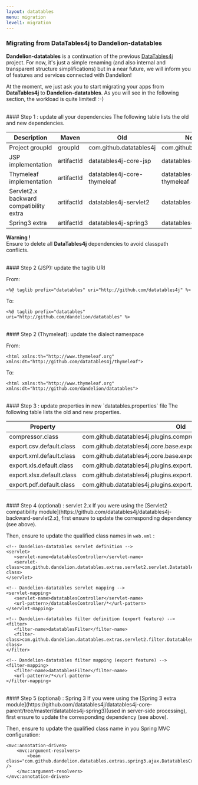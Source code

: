 ```yaml
---
layout: datatables
menu: migration
level1: migration
---
```


### Migrating from DataTables4j to Dandelion-datatables
**Dandelion-datatables** is a continuation of the previous [DataTables4j](http://datatables4j.github.com/docs) project. For now, it's just a simple renaming (and also internal and transparent structure simplifications) but in a near future, we will inform you of features and services connected with Dandelion! 

At the moment, we just ask you to start migrating your apps from **DataTables4j** to **Dandelion-datatables**. As you will see in the following section, the workload is quite limited! :-) 

<br />
#### Step 1 : update all your dependencies 
The following table lists the old and new dependencies.

<table class="table table-striped">
  <thead>
  	<tr>
  	  <th>Description</th>
  	  <th>Maven</th>
  	  <th>Old</th>
  	  <th>New</th>
  	</tr>  
  </thead>
  <tbody>
  	<tr>
  	  <td>Project groupId</td>
  	  <td>groupId</td>
  	  <td>com.github.datatables4j</td>
  	  <td>com.github.dandelion</td>
  	</tr>
  	<tr>
  	  <td>JSP implementation</td>
  	  <td>artifactId</td>
  	  <td>datatables4j-core-jsp</td>
  	  <td>datatables-jsp</td>
  	</tr>
  	<tr>
  	  <td>Thymeleaf implementation</td>
  	  <td>artifactId</td>
  	  <td>datatables4j-core-thymeleaf</td>
  	  <td>datatables-thymeleaf</td>
  	</tr>
  	<tr>
  	  <td>Servlet2.x backward compatibility extra</td>
  	  <td>artifactId</td>
  	  <td>datatables4j-servlet2</td>
  	  <td>datatables-servlet2</td>
  	</tr>
  	<tr>
  	  <td>Spring3 extra</td>
  	  <td>artifactId</td>
  	  <td>datatables4j-spring3</td>
  	  <td>datatables-spring3</td>
  	</tr>
  </tbody>
</table>

<p class="alert alert-warn"><strong>Warning !</strong><br />Ensure to delete all <strong>DataTables4j</strong> dependencies to avoid classpath conflicts.</p>

<br />
#### Step 2 (JSP): update the taglib URI

From:

    <%@ taglib prefix="datatables" uri="http://github.com/datatables4j" %>

To:

    <%@ taglib prefix="datatables" uri="http://github.com/dandelion/datatables" %>

<br />
#### Step 2 (Thymeleaf): update the dialect namespace

From:

    <html xmlns:th="http://www.thymeleaf.org" xmlns:dt="http://github.com/datatables4j/thymeleaf">

To:

    <html xmlns:th="http://www.thymeleaf.org" xmlns:dt="http://github.com/dandelion/datatables">

<br />
#### Step 3 : update properties in new `datatables.properties` file
The following table lists the old and new properties.

<table class="table table-striped">
  <thead>
  	<tr>
  	  <th>Property</th>
  	  <th>Old</th>
  	  <th>New</th>
  	</tr>  
  </thead>
  <tbody>
  	<tr>
  	  <td>compressor.class</td>
  	  <td>com.github.datatables4j.plugins.compression.YuiResourceCompressor</td>
  	  <td>com.github.dandelion.datatables.extras.compression.YuiResourceCompressor</td>
  	</tr>
  	<tr>
  	  <td>export.csv.default.class</td>
  	  <td>com.github.datatables4j.core.base.export.CsvExport</td>
  	  <td>com.github.dandelion.datatables.core.export.CsvExport</td>
  	</tr>
  	<tr>
  	  <td>export.xml.default.class</td>
  	  <td>com.github.datatables4j.core.base.export.XmlExport</td>
  	  <td>com.github.dandelion.datatables.core.export.XmlExport</td>
  	</tr>
  	<tr>
  	  <td>export.xls.default.class</td>
  	  <td>com.github.datatables4j.plugins.export.poi.XlsExport</td>
  	  <td>com.github.dandelion.datatables.extras.export.poi.XlsExport</td>
  	</tr>
  	<tr>
  	  <td>export.xlsx.default.class</td>
  	  <td>com.github.datatables4j.plugins.export.poi.XlsxExport</td>
  	  <td>com.github.dandelion.datatables.extras.export.poi.XlsxExport</td>
  	</tr>
  	<tr>
  	  <td>export.pdf.default.class</td>
  	  <td>com.github.datatables4j.plugins.export.itext.PdfExport</td>
  	  <td>com.github.dandelion.datatables.extras.export.itext.PdfExport</td>
  	</tr>
  </tbody>
</table>

<br />
#### Step 4 (optional) : servlet 2.x
If you were using the [Servlet2 compatibility module](https://github.com/datatables4j/datatables4j-backward-servlet2.x), first ensure to update the corresponding dependency (see above).

Then, ensure to update the qualified class names in `web.xml` :

    <!-- Dandelion-datatables servlet definition -->
    <servlet>
       <servlet-name>datatablesController</servlet-name>
       <servlet-class>com.github.dandelion.datatables.extras.servlet2.servlet.DatatablesServlet</servlet-class>
    </servlet>
    
    <!-- Dandelion-datatables servlet mapping -->
    <servlet-mapping>
       <servlet-name>datatablesController</servlet-name>
       <url-pattern>/datatablesController/*</url-pattern>
    </servlet-mapping>
    
    <!-- Dandelion-datatables filter definition (export feature) -->
    <filter>
       <filter-name>datatablesFilter</filter-name>
       <filter-class>com.github.dandelion.datatables.extras.servlet2.filter.DatatablesFilter</filter-class>
    </filter>
    
    <!-- Dandelion-datatables filter mapping (export feature) -->
    <filter-mapping>
       <filter-name>datatablesFilter</filter-name>
       <url-pattern>/*</url-pattern>
    </filter-mapping>

<br />
#### Step 5 (optional) : Spring 3
If you were using the [Spring 3 extra module](https://github.com/datatables4j/datatables4j-core-parent/tree/master/datatables4j-spring3)(used in server-side processing), first ensure to update the corresponding dependency (see above). 

Then, ensure to update the qualified class name in you Spring MVC configuration:

    <mvc:annotation-driven>
        <mvc:argument-resolvers>
            <bean class="com.github.dandelion.datatables.extras.spring3.ajax.DatatablesCriteriasResolver" />
        </mvc:argument-resolvers>
    </mvc:annotation-driven>
